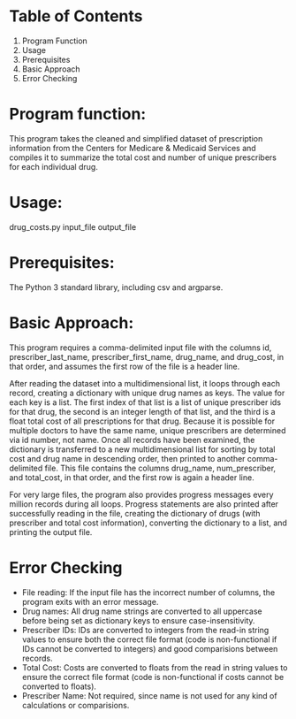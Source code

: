 ﻿# Table of Contents
1) Program Function
2) Usage
3) Prerequisites
4) Basic Approach
5) Error Checking


# Program function:
This program takes the cleaned and simplified dataset of prescription information from the Centers for Medicare & Medicaid Services
and compiles it to summarize the total cost and number of unique prescribers for each individual drug. 

# Usage:
drug_costs.py input_file output_file

# Prerequisites:
The Python 3 standard library, including csv and argparse.

# Basic Approach:
This program requires a comma-delimited input file with the columns id, prescriber_last_name, prescriber_first_name, drug_name, and 
drug_cost, in that order, and assumes the first row of the file is a header line. 

After reading the dataset into a multidimensional list, it loops through each record, creating a dictionary with unique drug names
as keys. The value for each key is a list. The first index of that list is a list of unique prescriber ids for that drug, the second 
is an integer length of that list, and the third is a float total cost of all prescriptions for that drug. Because it is possible for 
multiple doctors to have the same name, unique prescribers are determined via id number, not name. Once all records have been 
examined, the dictionary is transferred to a new multidimensional list for sorting by total cost and drug name in descending order, 
then printed to another comma-delimited file. This file contains the columns drug_name, num_prescriber, and total_cost, in that order, 
and the first row is again a header line.

For very large files, the program also provides progress messages every million records during all loops. Progress statements are also
printed after successfully reading in the file, creating the dictionary of drugs (with prescriber and total cost information), 
converting the dictionary to a list, and printing the output file.

# Error Checking
- File reading: If the input file has the incorrect number of columns, the program exits with an error message.
- Drug names: All drug name strings are converted to all uppercase before being set as dictionary keys to ensure case-insensitivity.
- Prescriber IDs: IDs are converted to integers from the read-in string values to ensure both the correct file format (code is 
  non-functional if IDs cannot be converted to integers) and good comparisions between records.
- Total Cost: Costs are converted to floats from the read in string values to ensure the correct file format (code is 
  non-functional if costs cannot be converted to floats).
- Prescriber Name: Not required, since name is not used for any kind of calculations or comparisions.